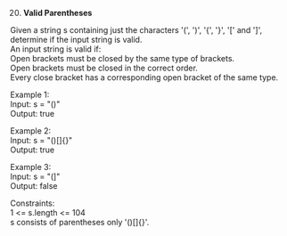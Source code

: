 20. **Valid Parentheses**

Given a string s containing just the characters '(', ')', '{', '}', '[' and ']', determine if the input string is valid.<br>
An input string is valid if:<br>
Open brackets must be closed by the same type of brackets.<br>
Open brackets must be closed in the correct order.<br>
Every close bracket has a corresponding open bracket of the same type.<br>
 

Example 1:<br>
Input: s = "()"<br>
Output: true<br>

Example 2:<br>
Input: s = "()[]{}"<br>
Output: true<br>

Example 3:<br>
Input: s = "(]"<br>
Output: false<br>

Constraints:<br>
1 <= s.length <= 104<br>
s consists of parentheses only '()[]{}'.
